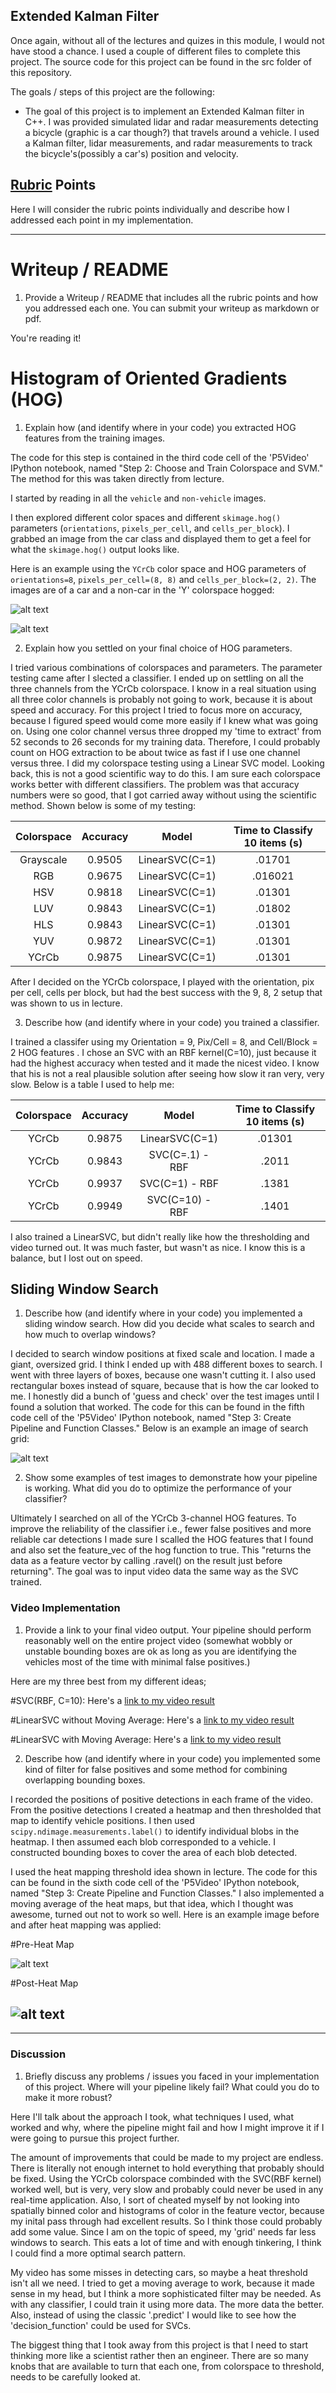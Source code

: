 ## **Extended Kalman Filter**

Once again, without all of the lectures and quizes in this module, I would not have stood a chance. I used a couple of different files to complete this project. The source code for this project can be found in the src folder of this repository.

The goals / steps of this project are the following:

* The goal of this project is to implement an Extended Kalman filter in C++. I was provided simulated lidar and radar measurements detecting a bicycle (graphic is a car though?) that travels around a vehicle. I used a Kalman filter, lidar measurements, and radar measurements to track the bicycle's(possibly a car's) position and velocity.

[//]: # (Image References)
[image1]: ./output_images/yChannelHog.png "Y-Channel Car"
[image2]: ./output_images/crChannelHog.png "y-Channel Not Car"
[image3]: ./output_images/cbChannelHog.png "Cb-Channel"
[image4]: ./output_images/myGrid.png "My Search Grid"
[image5]: ./output_images/preHeatMap.png "Pre-Heat Map"
[image6]: ./output_images/heatMapped.png "Post-Heat Map"
[image7]: ./examples/heatMapped.png "Post Heat Map"
[video1]: ./myVideo_finalt1RBF.mp4
[video2]: ./myVideo_finalt2LIN.mp4
[video3]: ./myVideo_ma5t3LIN.mp4



## [Rubric](https://review.udacity.com/#!/rubrics/513/view) Points
Here I will consider the rubric points individually and describe how I addressed each point in my implementation.  

---
# Writeup / README

1. Provide a Writeup / README that includes all the rubric points and how you addressed each one.  You can submit your writeup as markdown or pdf.

You're reading it!

# Histogram of Oriented Gradients (HOG)

1. Explain how (and identify where in your code) you extracted HOG features from the training images.

The code for this step is contained in the third code cell of the 'P5Video' IPython notebook, named "Step 2: Choose and Train Colorspace and SVM."  The method for this was taken directly from lecture. 

I started by reading in all the `vehicle` and `non-vehicle` images. 

I then explored different color spaces and different `skimage.hog()` parameters (`orientations`, `pixels_per_cell`, and `cells_per_block`).  I grabbed an image from the car class and displayed them to get a feel for what the `skimage.hog()` output looks like.

Here is an example using the `YCrCb` color space and HOG parameters of `orientations=8`, `pixels_per_cell=(8, 8)` and `cells_per_block=(2, 2)`. The images are of a car and a non-car in the 'Y' colorspace hogged:

![alt text][image1]

![alt text][image2]



2. Explain how you settled on your final choice of HOG parameters.

I tried various combinations of colorspaces and parameters. The parameter testing came after I slected a classifier. I ended up on settling on all the three channels from the YCrCb colorspace. I know in a real situation using all three color channels is probably not going to work, because it is about speed and accuracy. For this project I tried to focus more on accuracy, because I figured speed would come more easily if I knew what was going on. Using one color channel versus three dropped my 'time to extract' from 52 seconds to 26 seconds for my training data. Therefore, I could probably count on HOG extraction to be about twice as fast if I use one channel versus three. I did my colorspace testing using a Linear SVC model. Looking back, this is not a good scientific way to do this. I am sure each colorspace works better with different classifiers. The problem was that accuracy numbers were so good, that I got carried away without using the scientific method. Shown below is some of my testing:

| Colorspace      | Accuracy   | Model   | Time to Classify 10 items (s) |  
|:-------------:|:-------------:| :-------------:| :-------------:| 
| Grayscale      | 0.9505        | LinearSVC(C=1) | .01701 |
| RGB      | 0.9675        | LinearSVC(C=1) | .016021 |
| HSV      | 0.9818       | LinearSVC(C=1) | .01301 |
| LUV      | 0.9843        | LinearSVC(C=1) | .01802 |
| HLS     | 0.9843        | LinearSVC(C=1) | .01301 |
| YUV     | 0.9872       | LinearSVC(C=1) | .01301 |
| YCrCb      | 0.9875       | LinearSVC(C=1) | .01301 |


After I decided on the YCrCb colorspace, I played with the orientation, pix per cell, cells per block, but had the best success with the 9, 8, 2 setup that was shown to us in lecture.

3. Describe how (and identify where in your code) you trained a classifier.

I trained a classifer using my Orientation = 9, Pix/Cell = 8, and Cell/Block = 2 HOG features . I chose an SVC with an RBF kernel(C=10), just because it had the highest accuracy when tested and it made the nicest video. I know that his is not a real plausible solution after seeing how slow it ran very, very slow. Below is a table I used to help me:

| Colorspace      | Accuracy   | Model   | Time to Classify 10 items (s) |  
|:-------------:|:-------------:| :-------------:| :-------------:| 
| YCrCb      | 0.9875       | LinearSVC(C=1) | .01301 |
| YCrCb      | 0.9843       | SVC(C=.1) - RBF | .2011 |
| YCrCb      | 0.9937       | SVC(C=1) - RBF| .1381 |
| YCrCb      | 0.9949      | SVC(C=10) - RBF | .1401 |

I also trained a LinearSVC, but didn't really like how the thresholding and video turned out. It was much faster, but wasn't as nice. I know this is a balance, but I lost out on speed.

## Sliding Window Search

1. Describe how (and identify where in your code) you implemented a sliding window search.  How did you decide what scales to search and how much to overlap windows?

I decided to search window positions at fixed scale and location. I made a giant, oversized grid. I think I ended up with 488 different boxes to search. I went with three layers of boxes, because one wasn't cutting it. I also used rectangular boxes instead of square, because that is how the car looked to me. I honestly did a bunch of 'guess and check' over the test images until I found a solution that worked. The code for this can be found in the fifth code cell of the 'P5Video' IPython notebook, named "Step 3: Create Pipeline and Function Classes."  Below is an example an image of search grid:

![alt text][image4]

2. Show some examples of test images to demonstrate how your pipeline is working.  What did you do to optimize the performance of your classifier?

Ultimately I searched on all of the YCrCb 3-channel HOG features. To improve the reliability of the classifier i.e., fewer false positives and more reliable car detections I made sure I scalled the HOG features that I found and also set the feature_vec of the hog function to true. This "returns the data as a feature vector by calling .ravel() on the result just before returning". The goal was to input video data the same way as the SVC trained.

### Video Implementation

1. Provide a link to your final video output.  Your pipeline should perform reasonably well on the entire project video (somewhat wobbly or unstable bounding boxes are ok as long as you are identifying the vehicles most of the time with minimal false positives.)

Here are my three best from my different ideas;

#SVC(RBF, C=10):
Here's a [link to my video result](./myVideo_finalt1RBF.mp4)


#LinearSVC without Moving Average:
Here's a [link to my video result](./myVideo_finalt2LIN.mp4)

#LinearSVC with Moving Average:
Here's a [link to my video result](./myVideo_ma5t3LIN.mp4)

2. Describe how (and identify where in your code) you implemented some kind of filter for false positives and some method for combining overlapping bounding boxes.

I recorded the positions of positive detections in each frame of the video.  From the positive detections I created a heatmap and then thresholded that map to identify vehicle positions.  I then used `scipy.ndimage.measurements.label()` to identify individual blobs in the heatmap.  I then assumed each blob corresponded to a vehicle.  I constructed bounding boxes to cover the area of each blob detected.

I used the heat mapping threshold idea shown in lecture. The code for this can be found in the sixth code cell of the 'P5Video' IPython notebook, named "Step 3: Create Pipeline and Function Classes." I also implemented a moving average of the heat maps, but that idea, which I thought was awesome, turned out not to work so well. Here is an example image before and after heat mapping was applied:

#Pre-Heat Map

![alt text][image5]

#Post-Heat Map

![alt text][image6]
---

---

### Discussion

1. Briefly discuss any problems / issues you faced in your implementation of this project.  Where will your pipeline likely fail?  What could you do to make it more robust?

Here I'll talk about the approach I took, what techniques I used, what worked and why, where the pipeline might fail and how I might improve it if I were going to pursue this project further.  

The amount of improvements that could be made to my project are endless. There is literally not enough internet to hold everything that probably should be fixed. Using the YCrCb colorspace combinded with the SVC(RBF kernel) worked well, but is very, very slow and probably could never be used in any real-time application. Also, I sort of cheated myself by not looking into spatially binned color and histograms of color in the feature vector, because my inital pass through had excellent results. So I think those could probably add some value. Since I am on the topic of speed, my 'grid' needs far less windows to search. This eats a lot of time and with enough tinkering, I think I could find a more optimal search pattern.

My video has some misses in detecting cars, so maybe a heat threshold isn't all we need. I tried to get a moving average to work, because it made sense in my head, but I think a more sophisticated filter may be needed. As with any classifier, I could train it using more data. The more data the better. Also, instead of using the classic '.predict' I would like to see how the 'decision_function' could be used for SVCs.

The biggest thing that I took away from this project is that I need to start thinking more like a scientist rather then an engineer. There are so many knobs that are available to turn that each one, from colorspace to threshold, needs to be carefully looked at. 

